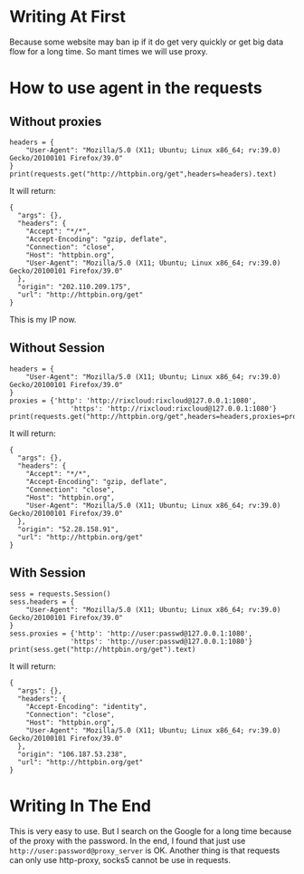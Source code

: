 # Writing At First
Because some website may ban ip if it do get very quickly or get big data flow for a long time. So mant times we will use proxy.
# How to use agent in the requests
## Without proxies
```
headers = {
    "User-Agent": "Mozilla/5.0 (X11; Ubuntu; Linux x86_64; rv:39.0) Gecko/20100101 Firefox/39.0"
}
print(requests.get("http://httpbin.org/get",headers=headers).text)
```
It will return:
```
{
  "args": {},
  "headers": {
    "Accept": "*/*",
    "Accept-Encoding": "gzip, deflate",
    "Connection": "close",
    "Host": "httpbin.org",
    "User-Agent": "Mozilla/5.0 (X11; Ubuntu; Linux x86_64; rv:39.0) Gecko/20100101 Firefox/39.0"
  },
  "origin": "202.110.209.175",
  "url": "http://httpbin.org/get"
}
```
This is my IP now.
## Without Session
```
headers = {
    "User-Agent": "Mozilla/5.0 (X11; Ubuntu; Linux x86_64; rv:39.0) Gecko/20100101 Firefox/39.0"
}
proxies = {'http': 'http://rixcloud:rixcloud@127.0.0.1:1080',
               'https': 'http://rixcloud:rixcloud@127.0.0.1:1080'}
print(requests.get("http://httpbin.org/get",headers=headers,proxies=proxies).text)
```
It will return:
```
{
  "args": {},
  "headers": {
    "Accept": "*/*",
    "Accept-Encoding": "gzip, deflate",
    "Connection": "close",
    "Host": "httpbin.org",
    "User-Agent": "Mozilla/5.0 (X11; Ubuntu; Linux x86_64; rv:39.0) Gecko/20100101 Firefox/39.0"
  },
  "origin": "52.28.158.91",
  "url": "http://httpbin.org/get"
}
```
## With Session
```
sess = requests.Session()
sess.headers = {
    "User-Agent": "Mozilla/5.0 (X11; Ubuntu; Linux x86_64; rv:39.0) Gecko/20100101 Firefox/39.0"
}
sess.proxies = {'http': 'http://user:passwd@127.0.0.1:1080',
               'https': 'http://user:passwd@127.0.0.1:1080'}
print(sess.get("http://httpbin.org/get").text)
```
It will return:
```
{
  "args": {},
  "headers": {
    "Accept-Encoding": "identity",
    "Connection": "close",
    "Host": "httpbin.org",
    "User-Agent": "Mozilla/5.0 (X11; Ubuntu; Linux x86_64; rv:39.0) Gecko/20100101 Firefox/39.0"
  },
  "origin": "106.187.53.238",
  "url": "http://httpbin.org/get"
}
```
# Writing In The End
This is very easy to use. But I search on the Google for a long time because of the proxy with the password. In the end, I found that just use `http://user:password@proxy_server` is OK.
Another thing is that requests can only use http-proxy, socks5 cannot be use in requests.
